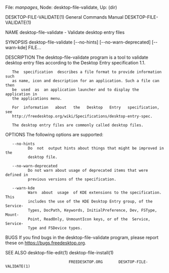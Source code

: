 File: *manpages*,  Node: desktop-file-validate,  Up: (dir)

DESKTOP-FILE-VALIDATE(1)    General Commands Manual   DESKTOP-FILE-VALIDATE(1)



NAME
       desktop-file-validate - Validate desktop entry files

SYNOPSIS
       desktop-file-validate  [--no-hints] [--no-warn-deprecated] [--warn-kde]
       FILE...

DESCRIPTION
       The desktop-file-validate program is a tool to validate  desktop  entry
       files according to the Desktop Entry specification 1.1.

       The  specification  describes a file format to provide information such
       as name, icon and description for an application. Such a file can  then
       be  used  as  an application launcher and to display the application in
       the applications menu.

       For  information   about   the   Desktop   Entry   specification,   see
       http://freedesktop.org/wiki/Specifications/desktop-entry-spec.

       The desktop entry files are commonly called desktop files.

OPTIONS
       The following options are supported:

       --no-hints
              Do  not  output hints about things that might be improved in the
              desktop file.

       --no-warn-deprecated
              Do not warn about usage of deprecated items that were defined in
              previous versions of the specification.

       --warn-kde
              Warn  about  usage  of KDE extensions to the specification. This
              includes the use of the KDE Desktop Entry group, of the Service-
              Types, DocPath, Keywords, InitialPreference, Dev, FSType, Mount-
              Point, ReadOnly, UnmountIcon keys, or of the  Service,  Service-
              Type and FSDevice types.

BUGS
       If  you  find  bugs in the desktop-file-validate program, please report
       these on https://bugs.freedesktop.org.

SEE ALSO
       desktop-file-edit(1) desktop-file-install(1)



                                FREEDESKTOP.ORG       DESKTOP-FILE-VALIDATE(1)
